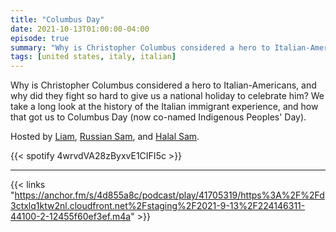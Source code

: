 ```yaml
---
title: "Columbus Day"
date: 2021-10-13T01:00:00-04:00
episode: true
summary: "Why is Christopher Columbus considered a hero to Italian-Americans, and why did they fight so hard to give us a national holiday to celebrate him?"
tags: [united states, italy, italian]
---
```


Why is Christopher Columbus considered a hero to Italian-Americans, and why did they fight so hard to give us a national holiday to celebrate him? We take a long look at the history of the Italian immigrant experience, and how that got us to Columbus Day (now co-named Indigenous Peoples' Day).

Hosted by [Liam](https://twitter.com/LegoRacers2), [Russian Sam](https://twitter.com/FillerHandle12), and [Halal Sam](https://twitter.com/halaljew).

{{< spotify 4wrvdVA28zByxvE1CIFI5c >}}

---

{{< links "https://anchor.fm/s/4d855a8c/podcast/play/41705319/https%3A%2F%2Fd3ctxlq1ktw2nl.cloudfront.net%2Fstaging%2F2021-9-13%2F224146311-44100-2-12455f60ef3ef.m4a" >}}
